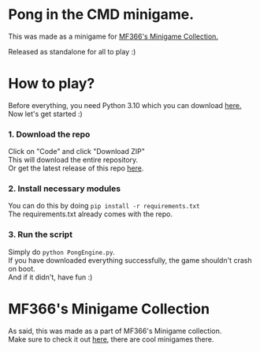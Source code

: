 <h1> Pong in the CMD minigame.</h1>
<p>This was made as a minigame for <a href="https://github.com/MF366-Coding/The-Ultimate-Minigame-Collection">MF366's Minigame Collection.</a></p> 
<p>Released as standalone for all to play :)</p>
<h1>How to play?</h1>
<p>Before everything, you need Python 3.10 which you can download <a href="https://www.python.org/downloads/">here.</a>
Now let's get started :)
</p>
<h3>1. Download the repo</h3>
<p>Click on "Code" and click "Download ZIP"<br>This will download the entire repository.<br>
Or get the latest release of this repo <a href="https://github.com/norbcodes/Commandline-Pong/releases">here</a>.
</p>
<h3>2. Install necessary modules</h3>
You can do this by doing <code>pip install -r requirements.txt</code><br>
The requirements.txt already comes with the repo.
<h3>3. Run the script</h3>
<p>Simply do <code>python PongEngine.py</code>.<br>
If you have downloaded everything successfully, the game shouldn't crash on boot.<br>
And if it didn't, have fun :)</p>

<h1>MF366's Minigame Collection</h1>
<p>As said, this was made as a part of MF366's Minigame collection.
<br>Make sure to check it out <a href="https://github.com/MF366-Coding/The-Ultimate-Minigame-Collection">here</a>, there are cool minigames there.</p>
